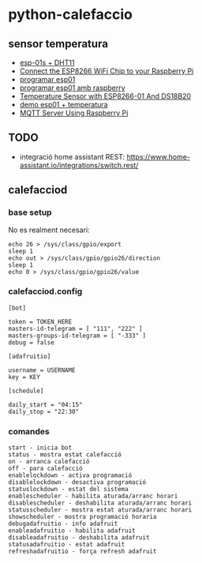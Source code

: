# python-calefaccio

## sensor temperatura

 * [esp-01s + DHT11](https://www.amazon.es/gp/product/B0793M8LXK/ref=ppx_yo_dt_b_asin_title_o00_s00?ie=UTF8&psc=1)
 * [Connect the ESP8266 WiFi Chip to your Raspberry Pi](https://openhomeautomation.net/connect-esp8266-raspberry-pi)
 * [programar esp01](https://programarfacil.com/podcast/como-configurar-esp01-wifi-esp8266/)
 * [programar esp01 amb raspberry](https://blog.3d-logic.com/2017/12/01/using-raspberry-pi-to-flash-esp8266/)
 * [Temperature Sensor with ESP8266-01 And DS18B20](https://www.hackster.io/alessandro-bellafiore/temperature-sensor-with-esp8266-01-and-ds18b20-6a0897)
 * [demo esp01 + temperatura](https://github.com/abflower/homeass-temp_sens/blob/master/ds_sensor.py)
 * [MQTT Server Using Raspberry Pi](https://appcodelabs.com/introduction-to-iot-build-an-mqtt-server-using-raspberry-pi)

## TODO

* integració home assistant REST: https://www.home-assistant.io/integrations/switch.rest/

## calefacciod

### base setup

No es realment necesari:

```
echo 26 > /sys/class/gpio/export
sleep 1
echo out > /sys/class/gpio/gpio26/direction
sleep 1
echo 0 > /sys/class/gpio/gpio26/value
```
### calefacciod.config

```
[bot]

token = TOKEN_HERE
masters-id-telegram = [ "111", "222" ]
masters-groups-id-telegram = [ "-333" ]
debug = false

[adafruitio]

username = USERNAME
key = KEY

[schedule]

daily_start = "04:15"
daily_stop = "22:30"
```

### comandes
```
start - inicia bot
status - mostra estat calefacció
on - arranca calefacció
off - para calefacció
enablelockdown - activa programació
disablelockdown - desactiva programació
statuslockdown - estat del sistema
enablescheduler - habilita aturada/arranc horari
disablescheduler - deshabilita aturada/arranc horari
statusscheduler - mostra estat aturada/arranc horari
showscheduler - mostra programació horaria
debugadafruitio - info adafruit
enableadafruitio - habilita adafruit
disableadafruitio - deshabilita adafruit
statusadafruitio - estat adafruit
refreshadafruitio - força refresh adafruit
```
